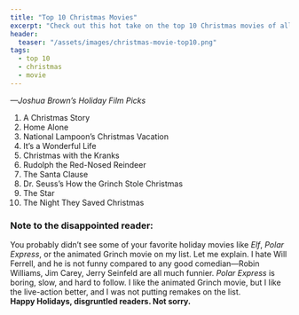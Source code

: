 ```yaml
---
title: "Top 10 Christmas Movies"
excerpt: "Check out this hot take on the top 10 Christmas movies of all time"
header:
  teaser: "/assets/images/christmas-movie-top10.png"
tags: 
  - top 10
  - christmas
  - movie
--- 
```

*—Joshua Brown’s Holiday Film Picks*

1. A Christmas Story
2. Home Alone
3. National Lampoon’s Christmas Vacation
4. It’s a Wonderful Life
5. Christmas with the Kranks
6. Rudolph the Red-Nosed Reindeer
7. The Santa Clause
8. Dr. Seuss’s How the Grinch Stole Christmas
9. The Star
10. The Night They Saved Christmas

### Note to the disappointed reader:
You probably didn’t see some of your favorite holiday movies like *Elf*, *Polar Express*, or the animated Grinch movie on my list. Let me explain. I hate Will Ferrell, and he is not funny compared to any good comedian—Robin Williams, Jim Carey, Jerry Seinfeld are all much funnier. *Polar Express* is boring, slow, and hard to follow. I like the animated Grinch movie, but I like the live-action better, and I was not putting remakes on the list.  
**Happy Holidays, disgruntled readers. Not sorry.**
